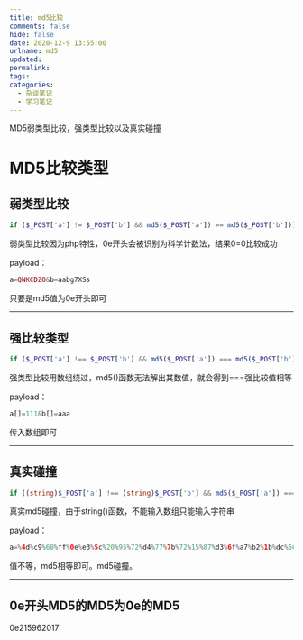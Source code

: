 ```yaml
---
title: md5比较
comments: false
hide: false
date: 2020-12-9 13:55:00
urlname: md5
updated:
permalink:
tags:
categories:
  - 杂谈笔记
  - 学习笔记
---
```


MD5弱类型比较，强类型比较以及真实碰撞



<!-- more -->

#  MD5比较类型

## 弱类型比较

```php
if ($_POST['a'] != $_POST['b'] && md5($_POST['a']) == md5($_POST['b']))
```

弱类型比较因为php特性，0e开头会被识别为科学计数法，结果0=0比较成功

payload：

```php
a=QNKCDZO&b=aabg7XSs
```

只要是md5值为0e开头即可



---



## 强比较类型

```php
if ($_POST['a'] !== $_POST['b'] && md5($_POST['a']) === md5($_POST['b']))
```

强类型比较用数组绕过，md5()函数无法解出其数值，就会得到===强比较值相等

payload：

```php
a[]=111&b[]=aaa
```

传入数组即可



---



## 真实碰撞

```php
if ((string)$_POST['a'] !== (string)$_POST['b'] && md5($_POST['a']) === md5($_POST['b']))
```

真实md5碰撞，由于string()函数，不能输入数组只能输入字符串

payload：

```php
a=%4d%c9%68%ff%0e%e3%5c%20%95%72%d4%77%7b%72%15%87%d3%6f%a7%b2%1b%dc%56%b7%4a%3d%c0%78%3e%7b%95%18%af%bf%a2%00%a8%28%4b%f3%6e%8e%4b%55%b3%5f%42%75%93%d8%49%67%6d%a0%d1%55%5d%83%60%fb%5f%07%fe%a2&b=%4d%c9%68%ff%0e%e3%5c%20%95%72%d4%77%7b%72%15%87%d3%6f%a7%b2%1b%dc%56%b7%4a%3d%c0%78%3e%7b%95%18%af%bf%a2%02%a8%28%4b%f3%6e%8e%4b%55%b3%5f%42%75%93%d8%49%67%6d%a0%d1%d5%5d%83%60%fb%5f%07%fe%a2
```

值不等，md5相等即可。md5碰撞。

---



##  0e开头MD5的MD5为0e的MD5

0e215962017 